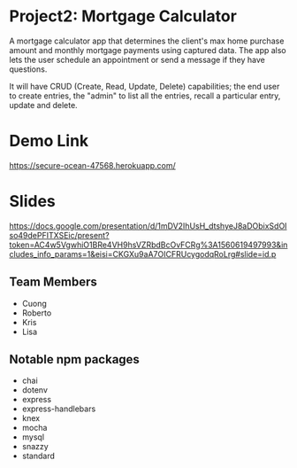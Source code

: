 # Project2: Mortgage Calculator
A mortgage calculator app that determines the client's max home purchase amount and monthly mortgage payments using captured data. The app also lets the user schedule an appointment or send a message if they have questions.

It will have CRUD (Create, Read, Update, Delete) capabilities; the end user to create entries, the "admin" to list all the entries, recall a particular entry, update and delete.

# Demo Link
https://secure-ocean-47568.herokuapp.com/

# Slides
https://docs.google.com/presentation/d/1mDV2IhUsH_dtshyeJ8aDObixSdOIso49dePFITXSEic/present?token=AC4w5VgwhiO1BRe4VH9hsVZRbdBcOvFCRg%3A1560619497993&includes_info_params=1&eisi=CKGXu9aA7OICFRUcygodqRoLrg#slide=id.p 

## Team Members
- Cuong
- Roberto
- Kris
- Lisa 

## Notable npm packages

- chai
- dotenv
- express
- express-handlebars
- knex
- mocha
- mysql
- snazzy
- standard
